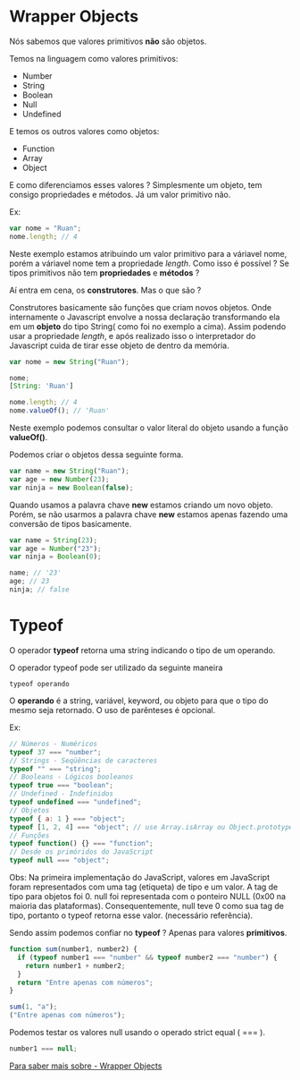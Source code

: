 # Wrapper Objects

Nós sabemos que valores primitivos **não** são objetos.

Temos na linguagem como valores primitivos:

- Number
- String
- Boolean
- Null
- Undefined

E temos os outros valores como objetos:

- Function
- Array
- Object

E como diferenciamos esses valores ? Simplesmente um objeto, tem consigo propriedades e métodos. Já um valor primitivo não.

Ex:

```js
var nome = "Ruan";
nome.length; // 4
```

Neste exemplo estamos atribuindo um valor primitivo para a váriavel nome, porém a váriavel nome tem a propriedade _length_. Como isso é possível ? Se tipos primitivos não tem **propriedades** e **métodos** ?

Aí entra em cena, os **construtores**. Mas o que são ?

Construtores basicamente são funções que criam novos objetos.
Onde internamente o Javascript envolve a nossa declaração transformando ela em um **objeto** do tipo String( como foi no exemplo a cima). Assim podendo usar a propriedade _length_, e após realizado isso o interpretador do Javascript cuida de tirar esse objeto de dentro da memória.

```js
var nome = new String("Ruan");

nome;
[String: 'Ruan']

nome.length; // 4
nome.valueOf(); // 'Ruan'
```

Neste exemplo podemos consultar o valor literal do objeto usando a função **valueOf()**.

Podemos criar o objetos dessa seguinte forma.

```js
var name = new String("Ruan");
var age = new Number(23);
var ninja = new Boolean(false);
```

Quando usamos a palavra chave **new** estamos criando um novo objeto. Porém, se não usarmos a palavra chave **new** estamos apenas fazendo uma conversão de tipos basicamente.

```js
var name = String(23);
var age = Number("23");
var ninja = Boolean(0);

name; // '23'
age; // 23
ninja; // false
```

# Typeof

O operador **typeof** retorna uma string indicando o tipo de um operando.

O operador typeof pode ser utilizado da seguinte maneira

```
typeof operando
```

O **operando** é a string, variável, keyword, ou objeto para que o tipo do mesmo seja retornado. O uso de parênteses é opcional.

Ex:

```js
// Números - Numéricos
typeof 37 === "number";
// Strings - Seqüências de caracteres
typeof "" === "string";
// Booleans - Lógicos booleanos
typeof true === "boolean";
// Undefined - Indefinidos
typeof undefined === "undefined";
// Objetos
typeof { a: 1 } === "object";
typeof [1, 2, 4] === "object"; // use Array.isArray ou Object.prototype.toString.call para diferenciar os objetos das arrays
// Funções
typeof function() {} === "function";
// Desde os primóridos do JavaScript
typeof null === "object";
```

Obs: Na primeira implementação do JavaScript, valores em JavaScript foram representados com uma tag (etiqueta) de tipo e um valor. A tag de tipo para objetos foi 0. null foi representada com o ponteiro NULL (0x00 na maioria das plataformas). Consequentemente, null teve 0 como sua tag de tipo, portanto o typeof retorna esse valor. (necessário referência).

Sendo assim podemos confiar no **typeof** ? Apenas para valores **primitivos**.

```js
function sum(number1, number2) {
  if (typeof number1 === "number" && typeof number2 === "number") {
    return number1 + number2;
  }
  return "Entre apenas com números";
}

sum(1, "a");
("Entre apenas com números");
```

Podemos testar os valores null usando o operado strict equal ( === ).

```js
number1 === null;
```

[Para saber mais sobre - Wrapper Objects](https://github.com/da2k/curso-javascript-ninja/issues/882)
